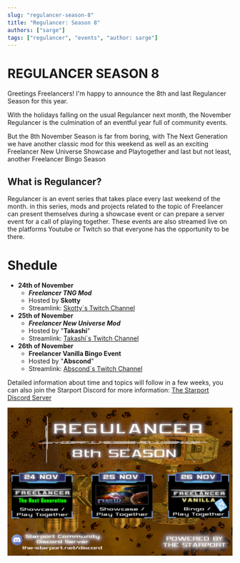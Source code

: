 ```yaml
---
slug: "regulancer-season-8"
title: "Regulancer: Season 8"
authors: ["sarge"]
tags: ["regulancer", "events", "author: sarge"]
---
```


# REGULANCER SEASON 8

Greetings Freelancers!
I'm happy to announce the 8th and last Regulancer Season for this year. 

With the holidays falling on the usual Regulancer next month, the November Regulancer is the culmination of an eventful year full of community events.

But the 8th November Season is far from boring, with The Next Generation we have another classic mod for this weekend as well as an exciting Freelancer New Universe Showcase and Playtogether and last but not least, another Freelancer Bingo Season 

## What is Regulancer?
  
Regulancer is an event series that takes place every last weekend of the month. in this series, mods and projects related to the topic of Freelancer can present themselves during a showcase event or can prepare a server event for a call of playing together. These events are also streamed live on the platforms Youtube or Twitch so that everyone has the opportunity to be there.

# Shedule

 - **24th of November**
	 - ***Freelancer TNG Mod***
	 - Hosted by **Skotty**
	 - Streamlink: [Skotty´s Twitch Channel](https://www.twitch.tv/skotty__)
 - **25th of November**
	 - ***Freelancer New Universe Mod***
	 - Hosted by "**Takashi**"
	 - Streamlink: [Takashi´s Twitch Channel](https://www.twitch.tv/drctakashi)
 - **26th of November**
	 - **Freelancer Vanilla Bingo Event** 
	 - Hosted by "**Abscond**"
	 - Streamlink: [Abscond´s Twitch Channel](https://www.twitch.tv/abscondpt)

Detailed information about time and topics will follow in a few weeks, you can also join the Starport Discord for more information: [The Starport Discord Server](https://the-starport.net/discord)

![Regulancer 8th Season Flyer](./regulancer-s8-flyer.png)

